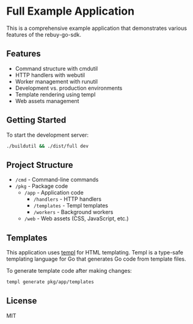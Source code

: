 # Full Example Application

This is a comprehensive example application that demonstrates various features of the rebuy-go-sdk.

## Features

- Command structure with cmdutil
- HTTP handlers with webutil
- Worker management with runutil
- Development vs. production environments
- Template rendering using templ
- Web assets management

## Getting Started

To start the development server:

```bash
./buildutil && ./dist/full dev
```

## Project Structure

- `/cmd` - Command-line commands
- `/pkg` - Package code
  - `/app` - Application code
    - `/handlers` - HTTP handlers
    - `/templates` - Templ templates
    - `/workers` - Background workers
  - `/web` - Web assets (CSS, JavaScript, etc.)

## Templates

This application uses [templ](https://github.com/a-h/templ) for HTML templating. Templ is a type-safe templating language for Go that generates Go code from template files.

To generate template code after making changes:

```bash
templ generate pkg/app/templates
```

## License

MIT
